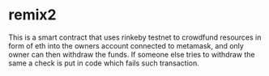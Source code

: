 # remix2
This is a smart contract that uses rinkeby testnet to crowdfund resources in form of eth into the owners account connected to metamask, and only owner can then withdraw the funds. If someone else tries to withdraw the same a check is put in code which fails such transaction.
